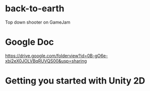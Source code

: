 back-to-earth
=============

Top down shooter on GameJam



# Google Doc
https://drive.google.com/folderview?id=0B-gO6e-xbi2eX0JOLVBqRUVQS00&usp=sharing

# Getting you started with Unity 2D



